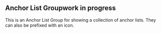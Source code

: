 <h2>Anchor List Group<span class="status in-progress">work in progress</span></h2>

This is an Anchor List Group for showing a collection of anchor lists. They can also be prefixed with an icon.